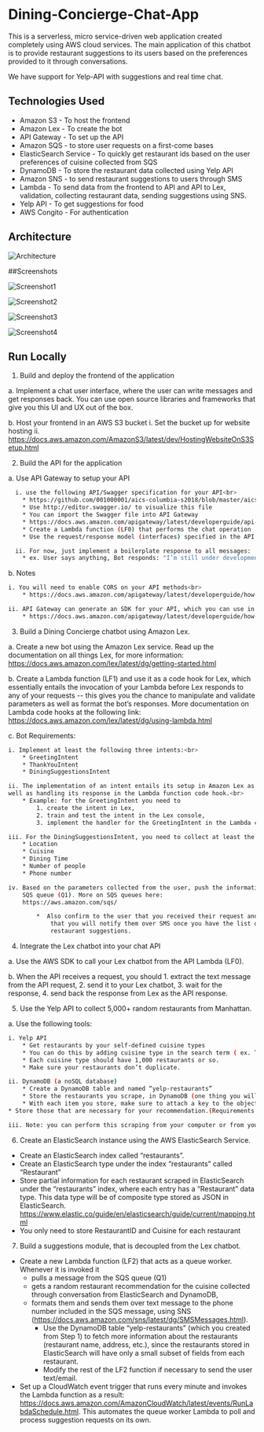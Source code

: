 
# Dining-Concierge-Chat-App

This is a serverless, micro service-driven web application created completely using AWS cloud services. The main application of this chatbot is to provide restaurant suggestions to its users based on the preferences provided to it through conversations.

We have support for Yelp-API with suggestions and real time chat.




## Technologies Used

- Amazon S3 - To host the frontend
- Amazon Lex - To create the bot
- API Gateway - To set up the API
- Amazon SQS - to store user requests on a first-come bases
- ElasticSearch Service - To quickly get restaurant ids based on the user preferences of cuisine collected from SQS
- DynamoDB - To store the restaurant data collected using Yelp API
- Amazon SNS - to send restaurant suggestions to users through SMS
- Lambda - To send data from the frontend to API and API to Lex, validation, collecting restaurant data, sending suggestions using SNS.
- Yelp API - To get suggestions for food
- AWS Congito - For authentication


## Architecture

![Architecture](https://github.com/Henish2000/Restaurant-Chatbot-Recommendation-System/blob/main/Screenshots/architecture_diagram.png)

##Screenshots

![Screenshot1](https://github.com/Henish2000/Restaurant-Chatbot-Recommendation-System/blob/main/Screenshots/chatbot1.png)

![Screenshot2](https://github.com/Henish2000/Restaurant-Chatbot-Recommendation-System/blob/main/Screenshots/chatbot2.png)

![Screenshot3](https://github.com/Henish2000/Restaurant-Chatbot-Recommendation-System/blob/main/Screenshots/chatbot3.png)

![Screenshot4](https://github.com/Henish2000/Restaurant-Chatbot-Recommendation-System/blob/main/Screenshots/chatbot4.png)


## Run Locally

1. Build and deploy the frontend of the application

a. Implement a chat user interface, where the user can write messages and get responses back. You can use open source libraries and frameworks that give you this UI and UX out of the box.

b. Host your frontend in an AWS S3 bucket i. Set the bucket up for website hosting ii. https://docs.aws.amazon.com/AmazonS3/latest/dev/HostingWebsiteOnS3Setup.html

2. Build the API for the application

a. Use API Gateway to setup your API

```bash
  i. use the following API/Swagger specification for your API<br>
    * https://github.com/001000001/aics-columbia-s2018/blob/master/aics-swagger.yaml
    * Use http://editor.swagger.io/ to visualize this file
    * You can import the Swagger file into API Gateway
    * https://docs.aws.amazon.com/apigateway/latest/developerguide/api-gateway-import-api.html
    * Create a Lambda function (LF0) that performs the chat operation
    * Use the request/response model (interfaces) specified in the API specification above

  ii. For now, just implement a boilerplate response to all messages:
    * ex. User says anything, Bot responds: "I’m still under development. Please come back later."
```

b. Notes

```bash
i. You will need to enable CORS on your API methods<br>
    * https://docs.aws.amazon.com/apigateway/latest/developerguide/how-to-cors.html

ii. API Gateway can generate an SDK for your API, which you can use in your frontend. It will take care of calling your API, as well as session signing the API calls -- an important security feature<br>
    * https://docs.aws.amazon.com/apigateway/latest/developerguide/how-to-generate-sdk-javascript.html
```

3. Build a Dining Concierge chatbot using Amazon Lex.

a. Create a new bot using the Amazon Lex service. Read up the documentation on all things Lex, for more information: https://docs.aws.amazon.com/lex/latest/dg/getting-started.html

b. Create a Lambda function (LF1) and use it as a code hook for Lex, which essentially entails the invocation of your Lambda before Lex responds to any of your requests -- this gives you the chance to manipulate and validate parameters as well as format the bot’s responses. More documentation on Lambda code hooks at the following link: https://docs.aws.amazon.com/lex/latest/dg/using-lambda.html

c. Bot Requirements:

```bash
i. Implement at least the following three intents:<br>
    * GreetingIntent
    * ThankYouIntent
    * DiningSuggestionsIntent

ii. The implementation of an intent entails its setup in Amazon Lex as
well as handling its response in the Lambda function code hook.<br>
    * Example: for the GreetingIntent you need to
        1. create the intent in Lex,
        2. train and test the intent in the Lex console,
        3. implement the handler for the GreetingIntent in the Lambda code hook, such that when you receive a request for the GreetingIntent you compose a response such as “Hi there, how can I help?”

iii. For the DiningSuggestionsIntent, you need to collect at least the following pieces of information from the user, through conversation:
    * Location
    * Cuisine
    * Dining Time
    * Number of people
    * Phone number

iv. Based on the parameters collected from the user, push the information collected from the user (location, cuisine, etc.) to an
    SQS queue (Q1). More on SQS queues here:
    https://aws.amazon.com/sqs/

        *  Also confirm to the user that you received their request and
            that you will notify them over SMS once you have the list of
            restaurant suggestions.
```

4. Integrate the Lex chatbot into your chat API

a. Use the AWS SDK to call your Lex chatbot from the API Lambda (LF0).

b. When the API receives a request, you should 1. extract the text message from the API request, 2. send it to your Lex chatbot, 3. wait for the response, 4. send back the response from Lex as the API response.

5. Use the Yelp API to collect 5,000+ random restaurants from Manhattan.

a. Use the following tools:

```bash
i. Yelp API
    * Get restaurants by your self-defined cuisine types
    * You can do this by adding cuisine type in the search term ( ex. Term: chinese restaurants)
    * Each cuisine type should have 1,000 restaurants or so.
    * Make sure your restaurants don’t duplicate.

ii. DynamoDB (a noSQL database)
    * Create a DynamoDB table and named “yelp-restaurants”
    * Store the restaurants you scrape, in DynamoDB (one thing you will notice is that some restaurants might have more or ess fields than others, which makes DynamoDB ideal for storing this data)
    * With each item you store, make sure to attach a key to the object named “insertedAtTimestamp” with the value of the time and date of when you inserted the particular record
* Store those that are necessary for your recommendation.(Requirements: Business ID, Name, Address, Coordinates, Number of Reviews, Rating, Zip Code)

iii. Note: you can perform this scraping from your computer or from your AWS account -- your pick.
```

6. Create an ElasticSearch instance using the AWS ElasticSearch Service.

- Create an ElasticSearch index called “restaurants”.
- Create an ElasticSearch type under the index “restaurants” called “Restaurant”
- Store partial information for each restaurant scraped in ElasticSearch under the “restaurants” index, where each entry has a “Restaurant” data type. This data type will be of composite type stored as JSON in ElasticSearch. https://www.elastic.co/guide/en/elasticsearch/guide/current/mapping.html
- You only need to store RestaurantID and Cuisine for each restaurant

7. Build a suggestions module, that is decoupled from the Lex chatbot.

- Create a new Lambda function (LF2) that acts as a queue worker. Whenever it is invoked it
   - pulls a message from the SQS queue (Q1)
   - gets a random restaurant recommendation for the cuisine collected through conversation from ElasticSearch and DynamoDB,
   - formats them and sends them over text message to the phone number included in the SQS message, using SNS (https://docs.aws.amazon.com/sns/latest/dg/SMSMessages.html).
     - Use the DynamoDB table “yelp-restaurants” (which you created from Step 1) to fetch more information about the restaurants (restaurant name, address, etc.), since the restaurants stored in ElasticSearch will have only a small subset of fields from each restaurant.
     - Modify the rest of the LF2 function if necessary to send the user text/email.
- Set up a CloudWatch event trigger that runs every minute and invokes the Lambda function as a result: https://docs.aws.amazon.com/AmazonCloudWatch/latest/events/RunLabdaSchedule.html. This automates the queue worker Lambda to poll and process suggestion requests on its own.



